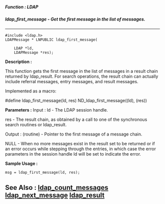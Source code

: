 ##### Function : LDAP
##### ldap_first_message - Get the first message in the list of messages.
---
```
#include <ldap.h>
LDAPMessage * LNPUBLIC ldap_first_message(

	LDAP *ld,
	LDAPMessage *res);
```
**Description :**

This function gets the first message in the list of messages in a result chain 
returned by ldap_result.  For search operations, the result chain can actually 
include referral messages, entry messages, and result messages.

Implemented as a macro:

#define ldap_first_message(ld, res)  ND_ldap_first_message((ld), (res))

**Parameters :**
Input :
ld  -  The LDAP session handle.

res  -  The result chain, as obtained by a call to one of the synchronous search routines or ldap_result.

Output :
(routine)  -  Pointer to the first message of a message chain.

NULL  - When no more messages exist in the result set to be returned or if an error occurs while stepping through the entries, in which
case the error parameters in the session handle ld will be set to indicate the error.



**Sample Usage :**
```
msg = ldap_first_message(ld, res);
```
**See Also :**
[ldap_count_messages](/reference/Func/ldap_count_messages)
[ldap_next_message](/reference/Func/ldap_next_message)
[ldap_result](/reference/Func/ldap_result)
---

